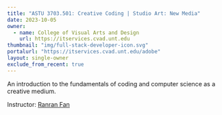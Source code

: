 ```yaml
---
title: "ASTU 3703.501: Creative Coding | Studio Art: New Media"
date: 2023-10-05
owner:
  - name: College of Visual Arts and Design
    url: https://itservices.cvad.unt.edu
thumbnail: "img/full-stack-developer-icon.svg"
portalurl: "https://itservices.cvad.unt.edu/adobe"
layout: single-owner
exclude_from_recent: true
---
```

An introduction to the fundamentals of coding and computer science as a creative medium.

Instructor: <a href="mailto:ranran.fan@unt.edu" alt="Email Professor Ranran Fan">Ranran Fan</a>